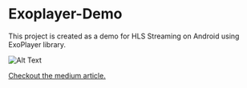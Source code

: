 # Exoplayer-Demo

This project is created as a demo for HLS Streaming on Android using ExoPlayer library.

![Alt Text](https://github.com/ishanvohra2/Exoplayer-Demo/blob/main/giphy.gif)

[Checkout the medium article.](https://medium.com/@ishanvohra2/hls-video-streaming-using-exoplayer-on-android-a146d9a09be7)
